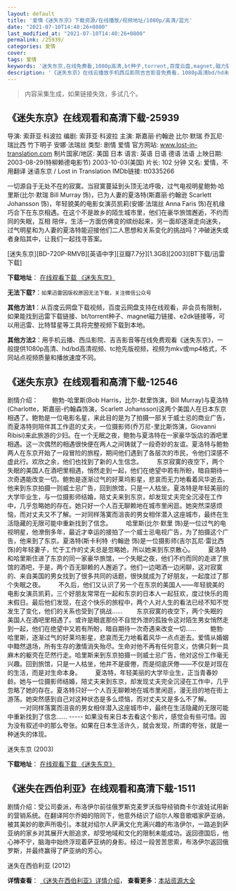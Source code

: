 ```yaml
---
layout: default
title: '爱情《迷失东京》下载资源/在线播放/视频地址/1080p/高清/蓝光'
date: "2021-07-10T14:40:26+0800"
last_modified_at: "2021-07-10T14:40:26+0800"
permalink: /25939/
categories: 爱情
cover:
tags: 爱情
keywords: '迷失东京,在线免费看,1080p高清,bt种子,torrent,百度云盘,magnet,磁力链,迅雷下载资源'
description: '《迷失东京》在线云播放手机西瓜影院吉吉影音免费看，1080p高清bd/hd未删减完整版和tc抢先枪版，mkv/mp4格式，附带bt/torrent种子、magnet/磁力链、百度云盘、网盘资源迅雷下载链接'
---
```


>内容采集生成，如果链接失效，多试几个。


## 《迷失东京》在线观看和高清下载-25939

导演: 索菲亚·科波拉 编剧: 索菲亚·科波拉 主演: 斯嘉丽·约翰逊 比尔·默瑞 乔瓦尼·瑞比西 竹下明子 安娜·法瑞丝 类型: 剧情 爱情 官方网站: www.lost-in-translation.com 制片国家/地区: 美国 日本 语言: 英语 日语 德语 法语 上映日期: 2003-08-29(特柳赖德电影节) 2003-10-03(美国) 片长: 102 分钟 又名: 爱情，不用翻译 迷语东京 / Lost in Translation IMDb链接: tt0335266

一切源自于无处不在的寂寞。当寂寞蔓延到头顶无法呼吸，过气电视明星鲍勃·哈里斯(比尔·默瑞 Bill Murray 饰)，已为人妻的夏洛特(斯嘉丽·约翰逊 Scarlett Johansson 饰)，年轻貌美的电影女演员凯莉(安娜·法瑞丝 Anna Faris 饰)在机缘巧合下在东京相遇。在这个不是故乡的陌生城市里，他们在豪华旅馆邂逅，不约而同的失眠，互相 陪伴，生活一方面仿佛变的缤纷起来，另一面却逐渐走向迷失，过气明星和为人妻的夏洛特能迎接他们二人思想和关系变化的挑战吗？冲破迷失或者身陷其中，让我们一起找寻答案。


[迷失东京][BD-720P-RMVB][英语中字][豆瓣7.7分][1.3GB][2003][BT下载/迅雷下载]

**下载地址**： [在线观看下载 《迷失东京》](https://www.btdx8.com/torrent/lost_in_translation_2003.html) 


**无法下载?**：`如果迅雷因版权原因无法下载，关注微信公众号 `

**其他方法1**：从百度云网盘下载视频，百度云网盘支持在线观看，非会员有限制，如果能找到迅雷下载链接、bt/torrent种子、magnet磁力链接、e2dk链接等，可以用迅雷、比特彗星等工具将完整视频下载到本地。

**其他方法2**：用手机云播、西瓜影院、吉吉影音等在线免费观看《迷失东京》，一般提供1080p高清、hd/bd高清视频、tc抢先版视频，视频为mkv或mp4格式，不同站点视频质量和播放速度不同。


## 《迷失东京》在线观看和高清下载-12546

剧情介绍： 　　鲍勃-哈里斯(Bob Harris，比尔-默里饰演，Bill Murray)与夏洛特(Charlotte，斯嘉丽-约翰森饰演，Scarlett Johansson)这两个美国人在日本东京相遇了。鲍勃是一位电影名星，来此目的是为了拍摄一部关于威士忌的商业广告，而夏洛特则陪伴其工作逛的丈夫，一位摄影师(乔万尼-里比斯饰演，Giovanni Ribisi)来此旅游的少妇。在一个无眠之夜，鲍勃与夏洛特在一家豪华饭店的酒吧里相遇。这一次偶然的相遇很快便在两人之间铸就了一段奇妙的友谊。夏洛特与鲍勃两人在东京开始了一段冒险的旅程，期间他们遇到了各层次的市民，令他们深感不虚此行。欢欣之余，他们也找到了新的人生信念。 　　东京寂寞的夜空下，两个失眠的美国人在酒吧里相遇，悄然走到一起，他们在绝望中若有所盼，暗自期待一次奇遇能改变一切。鲍勃是逐渐过气的好莱坞影星，悲哀而无力地看着风华逝去。他来到东京拍摄一则威士忌广告，回到旅馆，只是一人枯坐。夏洛特是年轻美丽的大学毕业生，与一位摄影师结婚，陪丈夫来到东京，却发现丈夫完全沉浸在工作中，几乎忽略她的存在。她只好一个人百无聊赖地在城市里闲逛。她突然深感烦恼，而对丈夫又不了解。一对同样落寞而沮丧的男女相伴潜入这座城市，最终在生活隐藏的无限可能中重新找到了信念。 　　哈里斯(比尔·默里 饰)是一位过气的电视明星，他潦倒多年，最近才幸运的接拍了一个威士忌电视广告，为了拍摄这个广告，他来到了东京。夏洛特(斯卡利特 ·约翰逊 饰)是一位摄影师(吉尔瓦尼·雷比西 饰)的年轻妻子，忙于工作的丈夫总是忽略她，所以她来到东京散心。 　　夏洛特和哈里斯住进了东京的同一家豪华旅馆，一个失眠之夜，他们不约而同的走进了旅馆的酒吧，于是，两个百无聊赖的人邂逅了。他们一边喝酒一边闲聊，这对寂寞的、来自美国的男女找到了很多共同的话题，很快就成为了好朋友，一起度过了那个失眠之夜。 　　不久后，他们又认识了另一个在东京的美国人——年轻貌美的电影女演员凯莉，三个好朋友常常在一起和东京的日本人一起狂欢，度过快乐的周末假日。最后他们发现，在这个快乐的旅程中，两个人对人生的看法已经不知不觉发生了变化，他们的关系也受到了挑战…… 　　东京寂寞的夜空下，两个失眠的美国人在酒吧里相遇了。或许是眼底那份不自觉外泄的孤独令这对陌生男女悄然走到一起，他们在绝望中又若有所盼，暗自期待一次奇遇来改变一切…… 　　鲍勃·哈里斯，逐渐过气的好莱坞影星，悲哀而无力地看着风华一点点逝去。爱情从婚姻中黯然退场，所有生存的激情消失殆尽。生命对他不再有任何意义，仿佛只剩一具麻木的躯壳在茫然行走。哈里斯来到东京拍摄一则威士忌广告，他对这份工作毫无兴趣。回到旅馆，只是一人枯坐，他并不是疲倦，而是彻底厌倦——不仅是对现在的生活，而是对生命本身。 　　夏洛特，年轻美丽的大学毕业生，正当青春妙龄。她与一位摄影师结婚，陪丈夫来到东京，却发现丈夫完全沉浸在工作中，几乎忽略了她的存在。夏洛特只好一个人百无聊赖地在城市里闲逛，漫无目的地在街上游荡。她突然感到自己对这种状态是多么烦恼，而对丈夫又是多么不了解。 　　一对同样落寞而沮丧的男女相伴潜入这座城市中，最终在生活隐藏的无限可能中重新找到了信念…… ----- 如果没有来日本去看这个影片，感觉会有些可惜。因为没有叙述中的那么夸张。如果在日本生活许久，就会发现，所谓的夸张，就是一种迷失的体现。


迷失东京 (2003)

**下载地址**： [在线观看下载 《迷失东京》](https://www.btbtdy.me/btdy/dy6812.html) 


## 《迷失在西伯利亚》在线观看和高清下载-1511

剧情介绍：受公司委派，布洛伊尔前往俄罗斯克麦罗沃指导经销商卡尔波娃试用新的营销系统。在翻译阿尔乔姆的陪同下，他意外结识了绍尔人喉音歌唱家萨亚纳，被其美妙的歌声所吸引。本就对绍尔人萨满文化充满兴趣的布洛伊尔，一路追到萨亚纳的家乡对其展开大胆追求，却受地域和文化的限制未能成功。返回德国后，他心神不宁，脑海中始终浮现着萨亚纳的身影。经过一段苦苦思索，布洛伊尔返回俄罗斯，并最终赢得了萨亚纳的芳心。


迷失在西伯利亚 (2012)

**详情查看**： [《迷失在西伯利亚》详情介绍](/movie/1511/)， **查看更多**：[本站资源大全](/movie/t/all/)

